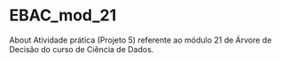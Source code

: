 # EBAC_mod_21
About Atividade prática (Projeto 5) referente ao módulo 21 de Árvore de Decisão do curso de Ciência de Dados.
